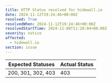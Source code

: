 ```yaml
---
title: HTTP Status resolved for hidewall.io
date: 2024-11-12T19:24:46+00:00Z
resolved: True
resolvedWhen: 2024-11-12T19:24:46+00:00Z
resolvedStartTime: 2024-11-08T11:28:04+00:00Z
severity: notice
affected:
  - hidewall.io
section: issue
---
```


| Expected Statuses | Actual Status  |
|-------------------|----------------|
| 200, 301, 302, 403 | 403 |
